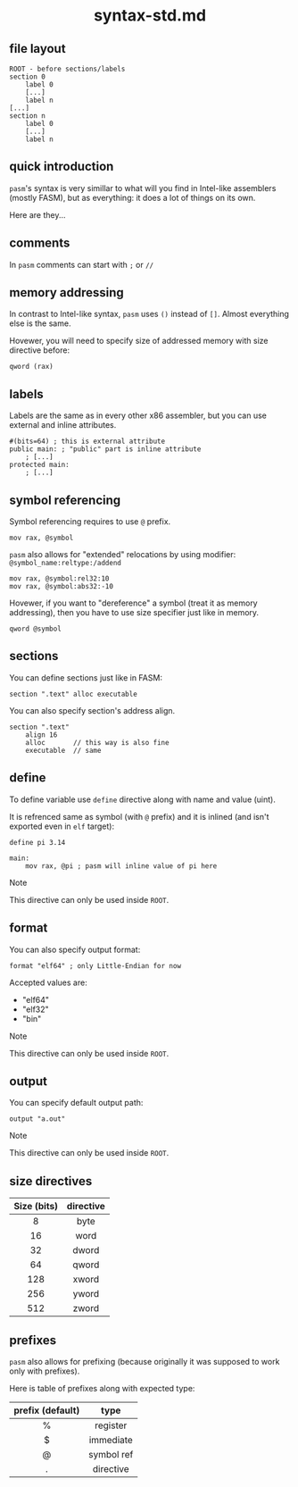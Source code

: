 <div align=center>
    <h1>syntax-std.md</h1>
</div>

## file layout

```
ROOT - before sections/labels
section 0
    label 0
    [...]
    label n
[...]
section n
    label 0
    [...]
    label n
```

## quick introduction

`pasm`'s syntax is very simillar to what will you find in Intel-like assemblers (mostly FASM), but as everything: it does a lot of things on its own.

Here are they...

## comments

In `pasm` comments can start with `;` or `//`

## memory addressing

In contrast to Intel-like syntax, `pasm` uses `()` instead of `[]`. Almost everything else is the same.

Hovewer, you will need to specify size of addressed memory with size directive before:

```
qword (rax)
```

## labels

Labels are the same as in every other x86 assembler, but you can use external and inline attributes.

```
#(bits=64) ; this is external attribute
public main: ; "public" part is inline attribute
    ; [...]
protected main:
    ; [...]
```

## symbol referencing

Symbol referencing requires to use `@` prefix. 

```
mov rax, @symbol
```

`pasm` also allows for "extended" relocations by using modifier: `@symbol_name:reltype:/addend`

```
mov rax, @symbol:rel32:10
mov rax, @symbol:abs32:-10
```

Hovewer, if you want to "dereference" a symbol (treat it as memory addressing), then you have to use size specifier just like in memory.

```
qword @symbol
```

## sections

You can define sections just like in FASM:

```
section ".text" alloc executable
```

You can also specify section's address align.

```
section ".text"
    align 16
    alloc       // this way is also fine
    executable  // same
```

## define

To define variable use `define` directive along with name and value (uint).

It is refrenced same as symbol (with `@` prefix) and it is inlined (and isn't exported even in `elf` target):

```
define pi 3.14

main:
    mov rax, @pi ; pasm will inline value of pi here
```

> [!NOTE]
> This directive can only be used inside `ROOT`.

## format

You can also specify output format:

```
format "elf64" ; only Little-Endian for now
```

Accepted values are:
- "elf64"
- "elf32"
- "bin"

> [!NOTE]
> This directive can only be used inside `ROOT`.

## output

You can specify default output path:

```
output "a.out"
```

> [!NOTE]
> This directive can only be used inside `ROOT`.

## size directives

| Size (bits) | directive  |
|:-----------:|:----------:|
|      8      |    byte    |
|     16      |    word    |
|     32      |   dword    |
|     64      |   qword    |
|    128      |   xword    |
|    256      |   yword    |
|    512      |   zword    |

## prefixes

`pasm` also allows for prefixing (because originally it was supposed to work only with prefixes).

Here is table of prefixes along with expected type:

| prefix (default) |   type    |
|:----------------:|:---------:|
| %                | register  |
| $                | immediate |
| @                | symbol ref|
| .                | directive |
